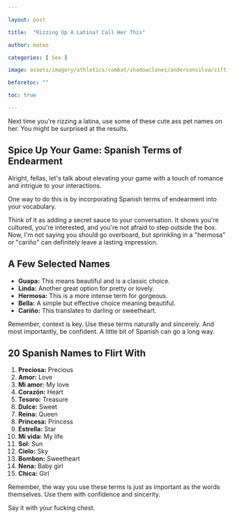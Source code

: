 ```yaml
---

layout: post

title:  "Rizzing Up A Latina? Call Her This"

author: mateo

categories: [ Sex ]

image: assets/imagery/athletics/combat/shadowclones/andersonsilva/sitting.jpg

beforetoc: ""

toc: true

---
```


Next time you're rizzing a latina, use some of these cute ass pet names on her. You might be surprised at the results.

## Spice Up Your Game: Spanish Terms of Endearment

Alright, fellas, let's talk about elevating your game with a touch of romance and intrigue to your interactions.

One way to do this is by incorporating Spanish terms of endearment into your vocabulary.

Think of it as adding a secret sauce to your conversation. It shows you're cultured, you're interested, and you're not afraid to step outside the box. Now, I'm not saying you should go overboard, but sprinkling in a "hermosa" or "cariño" can definitely leave a lasting impression.

## A Few Selected Names

* **Guapa:** This means beautiful and is a classic choice.
* **Linda:** Another great option for pretty or lovely.
* **Hermosa:** This is a more intense term for gorgeous.
* **Bella:** A simple but effective choice meaning beautiful.
* **Cariño:** This translates to darling or sweetheart.

Remember, context is key. Use these terms naturally and sincerely. And most importantly, be confident. A little bit of Spanish can go a long way.

## 20 Spanish Names to Flirt With

1. **Preciosa:** Precious
1. **Amor:** Love
1. **Mi amor:** My love
1. **Corazón:** Heart
1. **Tesoro:** Treasure
1. **Dulce:** Sweet
1. **Reina:** Queen
1. **Princesa:** Princess
1. **Estrella:** Star
1. **Mi vida:** My life
1. **Sol:** Sun
1. **Cielo:** Sky
1. **Bombon:** Sweetheart
1. **Nena:** Baby girl
1. **Chica:** Girl 

Remember, the way you use these terms is just as important as the words themselves. Use them with confidence and sincerity.

Say it with your fucking chest.
